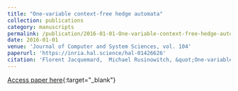 ```yaml
---
title: "One-variable context-free hedge automata"
collection: publications
category: manuscripts
permalink: /publication/2016-01-01-One-variable-context-free-hedge-automata
date: 2016-01-01
venue: 'Journal of Computer and System Sciences, vol. 104'
paperurl: 'https://inria.hal.science/hal-01426626'
citation: 'Florent Jacquemard,  Michael Rusinowitch, &quot;One-variable context-free hedge automata&quot; Journal of Computer and System Sciences vol. 104, 2016.'
---
```

[Access paper here](https://doi.org/10.1016/j.jcss.2016.10.006){:target="_blank"}
